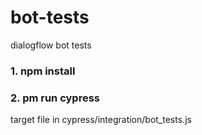 # bot-tests
dialogflow bot tests

### 1. npm install
### 2. pm run cypress

target file in cypress/integration/bot_tests.js
